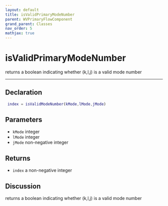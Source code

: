 ```yaml
---
layout: default
title: isValidPrimaryModeNumber
parent: WVPrimaryFlowComponent
grand_parent: Classes
nav_order: 5
mathjax: true
---
```


#  isValidPrimaryModeNumber

returns a boolean indicating whether (k,l,j) is a valid mode number


---

## Declaration
```matlab
 index = isValidModeNumber(kMode,lMode,jMode)
```
## Parameters
+ `kMode`  integer
+ `lMode`  integer
+ `jMode`  non-negative integer

## Returns
+ `index`  a non-negative integer

## Discussion

  returns a boolean indicating whether (k,l,j) is a valid mode
  number
 
            
